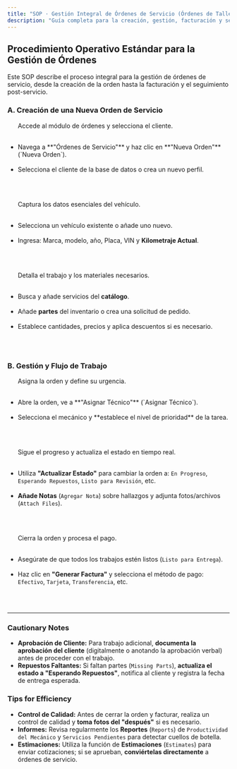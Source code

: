 ```yaml
---
title: "SOP · Gestión Integral de Órdenes de Servicio (Órdenes de Taller)"
description: "Guía completa para la creación, gestión, facturación y seguimiento de órdenes de servicio, optimizando el flujo de trabajo del taller."
---
```


## Procedimiento Operativo Estándar para la Gestión de Órdenes

Este SOP describe el proceso integral para la gestión de órdenes de servicio, desde la creación de la orden hasta la facturación y el seguimiento post-servicio.

### A. Creación de una Nueva Orden de Servicio

<Steps titleSize="h3">
  <Step title="Paso 1 · Iniciar Nueva Orden" icon="file-circle-plus" iconType="solid" stepNumber={1}>
    Accede al módulo de órdenes y selecciona el cliente.
    <ul>
      <li>Navega a **"Órdenes de Servicio"** y haz clic en **"Nueva Orden"** (`Nueva Orden`).</li>
      <li>Selecciona el cliente de la base de datos o crea un nuevo perfil.</li>
    </ul>
  </Step>

  <Step title="Paso 2 · Registrar Información del Vehículo" icon="car" iconType="solid" stepNumber={2}>
    Captura los datos esenciales del vehículo.
    <ul>
      <li>Selecciona un vehículo existente o añade uno nuevo.</li>
      <li>Ingresa: Marca, modelo, año, Placa, VIN y **Kilometraje Actual**.</li>
    </ul>
  </Step>

  <Step title="Paso 3 · Añadir Servicios y Partes" icon="list-check" iconType="solid" stepNumber={3}>
    Detalla el trabajo y los materiales necesarios.
    <ul>
      <li>Busca y añade servicios del **catálogo**.</li>
      <li>Añade **partes** del inventario o crea una solicitud de pedido.</li>
      <li>Establece cantidades, precios y aplica descuentos si es necesario.</li>
    </ul>
  </Step>
</Steps>

### B. Gestión y Flujo de Trabajo

<Steps titleSize="h3">
  <Step title="Paso 4 · Asignar Técnico y Prioridad" icon="user-gear" iconType="solid" stepNumber={4}>
    Asigna la orden y define su urgencia.
    <ul>
      <li>Abre la orden, ve a **"Asignar Técnico"** (`Asignar Técnico`).</li>
      <li>Selecciona el mecánico y **establece el nivel de prioridad** de la tarea.</li>
    </ul>
  </Step>

  <Step title="Paso 5 · Monitoreo y Actualización de Estado" icon="rotate" iconType="solid" stepNumber={5}>
    Sigue el progreso y actualiza el estado en tiempo real.
    <ul>
      <li>Utiliza **"Actualizar Estado"** para cambiar la orden a: `En Progreso`, `Esperando Repuestos`, `Listo para Revisión`, etc.</li>
      <li>**Añade Notas** (`Agregar Nota`) sobre hallazgos y adjunta fotos/archivos (`Attach Files`).</li>
    </ul>
  </Step>

  <Step title="Paso 6 · Finalización y Facturación" icon="receipt" iconType="solid" stepNumber={6}>
    Cierra la orden y procesa el pago.
    <ul>
      <li>Asegúrate de que todos los trabajos estén listos (`Listo para Entrega`).</li>
      <li>Haz clic en **"Generar Factura"** y selecciona el método de pago: `Efectivo`, `Tarjeta`, `Transferencia`, etc.</li>
    </ul>
  </Step>
</Steps>

---

### Cautionary Notes

- **Aprobación de Cliente:** Para trabajo adicional, **documenta la aprobación del cliente** (digitalmente o anotando la aprobación verbal) antes de proceder con el trabajo.
- **Repuestos Faltantes:** Si faltan partes (`Missing Parts`), **actualiza el estado a "Esperando Repuestos"**, notifica al cliente y registra la fecha de entrega esperada.

### Tips for Efficiency

- **Control de Calidad:** Antes de cerrar la orden y facturar, realiza un control de calidad y **toma fotos del "después"** si es necesario.
- **Informes:** Revisa regularmente los **Reportes** (`Reports`) de `Productividad del Mecánico` y `Servicios Pendientes` para detectar cuellos de botella.
- **Estimaciones:** Utiliza la función de **Estimaciones** (`Estimates`) para enviar cotizaciones; si se aprueban, **conviértelas directamente** a órdenes de servicio.